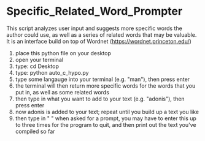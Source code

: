 # Specific_Related_Word_Prompter
This script analyzes user input and suggests more specific words the author could use, as well as a series of related words that may be valuable. It is an interface build on top of Wordnet (https://wordnet.princeton.edu/)

1. place this python file on your desktop
2. open your terminal
3. type: cd Desktop
4. type: python auto_c_hypo.py
5. type some langauge into your terminal (e.g. "man"), then press enter
6. the terminal will then return more specific words for the words that you put in, as well as some related words
7. then type in what you want to add to your text (e.g. "adonis"), then press enter
8. now adonis is added to your text; repeat until you build up a text you like
9. then type in " " when asked for a prompt, you may have to enter this up to three times for the program to quit,
and then print out the text you've compiled so far
